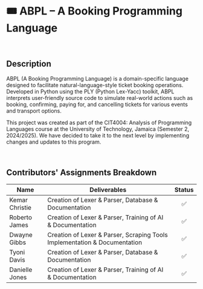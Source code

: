 # 🎟️ ABPL – A Booking Programming Language

<br>

## Description
ABPL (A Booking Programming Language) is a domain-specific language designed to facilitate natural-language-style ticket booking operations. Developed in Python using the PLY (Python Lex-Yacc) toolkit, ABPL interprets user-friendly source code to simulate real-world actions such as booking, confirming, paying for, and cancelling tickets for various events and transport options.

This project was created as part of the CIT4004: Analysis of Programming Languages course at the University of Technology, Jamaica (Semester 2, 2024/2025). We have decided to take it to the next level by implementing changes and updates to this program.

<br>

## Contributors' Assignments Breakdown

| Name           | Deliverables                                                                 | Status |
|----------------|------------------------------------------------------------------------------|:------:|
| Kemar Christie | Creation of Lexer & Parser, Database & Documentation                         |   ✅   |
| Roberto James  | Creation of Lexer & Parser, Training of AI & Documentation                   |   ✅   |
| Dwayne Gibbs   | Creation of Lexer & Parser, Scraping Tools Implementation & Documentation    |   ✅   |
| Tyoni Davis    | Creation of Lexer & Parser, Database & Documentation                         |   ✅   |
| Danielle Jones | Creation of Lexer & Parser, Training of AI & Documentation                   |   ✅   |
